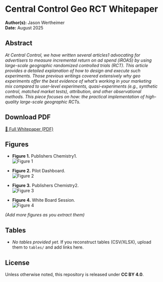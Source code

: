 # Central Control Geo RCT Whitepaper

**Author(s):** Jason Wertheimer  
**Date:** August 2025

## Abstract
*At Central Control, we have written several articles1 advocating for advertisers to measure
incremental return on ad spend (iROAS) by using large-scale geographic randomized
controlled trials (RCT). This article provides a detailed explanation of how to design and
execute such experiments.
Those previous writings covered extensively why geo experiments offer the best evidence of what’s
working in your marketing mix compared to user-level experiments, quasi-experiments (e.g., synthetic
control, matched market tests), attribution, and other observational methods. This piece focuses on how:
the practical implementation of high-quality large-scale geographic RCTs.*

## Download PDF
[📄 Full Whitepaper (PDF)](paper/Central_Control_Geo_RCT_Whitepaper.pdf)

## Figures
- **Figure 1.** Publishers Chemistry1.  
  ![Figure 1](figures/Central_Control_Geo_RCT_Whitepaper.pdf-image-jpg1)

- **Figure 2.** Pilot Dashboard.  
  ![Figure 2](Central_Control_Geo_RCT_Whitepaper.pdf-image-jpg2)

- **Figure 3.** Publishers Chemistry2.  
  ![Figure 3](Central_Control_Geo_RCT_Whitepaper.pdf-image-jpg3)

- **Figure 4.** White Board Session.  
  ![Figure 4](Central_Control_Geo_RCT_Whitepaper.pdf-image-png)

*(Add more figures as you extract them)*

## Tables
- _No tables provided yet._ If you reconstruct tables (CSV/XLSX), upload them to `tables/` and add links here.

## License
Unless otherwise noted, this repository is released under **CC BY 4.0**.

